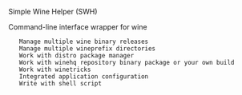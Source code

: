 Simple Wine Helper (SWH)

   Command-line interface wrapper for wine
   
       Manage multiple wine binary releases
       Manage multiple wineprefix directories
       Work with distro package manager
       Work with winehq repository binary package or your own build
       Work with winetricks
       Integrated application configuration
       Write with shell script

